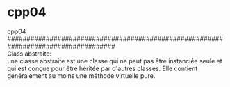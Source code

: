 # cpp04
cpp04
####################################################################################<br>
Class abstraite:<br>
une classe abstraite est une classe qui ne peut pas être instanciée seule et qui est conçue pour être héritée par d'autres classes. Elle contient généralement au moins une méthode virtuelle pure.
